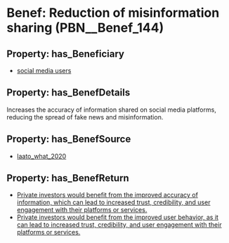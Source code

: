 # Benef: __Reduction of misinformation sharing__ (PBN__Benef_144)

## Property: has_Beneficiary

* [social media users](../Stakeholder/PBN__Stakeholder_82)

## Property: has_BenefDetails

Increases the accuracy of information shared on social media platforms, reducing the spread of fake news and misinformation.

## Property: has_BenefSource

* [laato_what_2020](../Article/PBN__Article_31)

## Property: has_BenefReturn

* [Private investors would benefit from the improved accuracy of information, which can lead to increased trust, credibility, and user engagement with their platforms or services.](../BenefReturn/PBN__BenefReturn_144)
* [Private investors would benefit from the improved user behavior, as it can lead to increased trust, credibility, and user engagement with their platforms or services.](../BenefReturn/PBN__BenefReturn_145)

